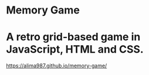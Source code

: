 # Memory Game
  # A retro grid-based game in JavaScript, HTML and CSS.
  https://alima987.github.io/memory-game/
